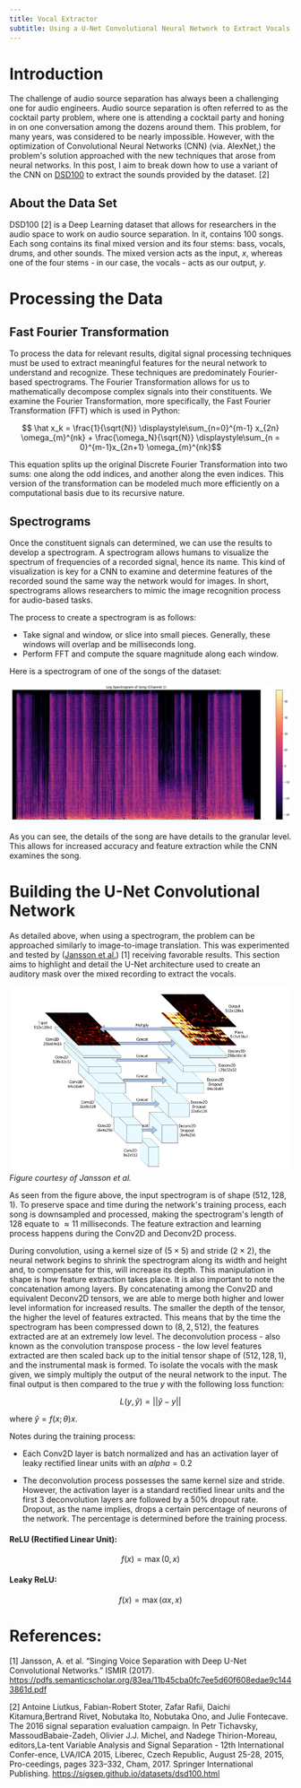 ```yaml
---
title: Vocal Extractor
subtitle: Using a U-Net Convolutional Neural Network to Extract Vocals from Songs
---
```

# Introduction

The challenge of audio source separation has always been a challenging one for audio engineers. Audio source separation is often referred to as the cocktail party problem, where one is attending a cocktail party and honing in on one conversation among the dozens around them. This problem, for many years, was considered to be nearly impossible. However, with the optimization of Convolutional Neural Networks (CNN) (via. AlexNet,) the problem's solution approached with the new techniques that arose from neural networks. In this post, I aim to break down how to use a variant of the CNN on [DSD100](https://sigsep.github.io/datasets/dsd100.html) to extract the sounds provided by the dataset. [2]

## About the Data Set

DSD100 [2] is a Deep Learning dataset that allows for researchers in the audio space to work on audio source separation. In it, contains 100 songs. Each song contains its final mixed version and its four stems: bass, vocals, drums, and other sounds. The mixed version acts as the input, $x$, whereas one of the four stems - in our case, the vocals - acts as our output, $y$.

# Processing the Data

## Fast Fourier Transformation

To process the data for relevant results, digital signal processing techniques must be used to extract meaningful features for the neural network to understand and recognize. These techniques are predominately Fourier-based spectrograms. The Fourier Transformation allows for us to mathematically decompose complex signals into their constituents. We examine the Fourier Transformation, more specifically, the Fast Fourier Transformation (FFT) which is used in Python:

$$ \hat x_k = \frac{1}{\sqrt{N}} \displaystyle\sum_{n=0}^{m-1} x_{2n} \omega_{m}^{nk} + \frac{\omega_N}{\sqrt{N}} \displaystyle\sum_{n = 0}^{m-1}x_{2n+1} \omega_{m}^{nk}$$

This equation splits up the original Discrete Fourier Transformation into two sums: one along the odd indices, and another along the even indices. This version of the transformation can be modeled much more efficiently on a computational basis due to its recursive nature.

## Spectrograms

Once the constituent signals can determined, we can use the results to develop a spectrogram. A spectrogram allows humans to visualize the spectrum of frequencies of a recorded signal, hence its name. This kind of visualization is key for a CNN to examine and determine features of the recorded sound the same way the network would for images. In short, spectrograms allows researchers to mimic the image recognition process for audio-based tasks.

The process to create a spectrogram is as follows:

- Take signal and window, or slice into small pieces. Generally, these windows will overlap and be milliseconds long.
- Perform FFT and compute the square magnitude along each window.

Here is a spectrogram of one of the songs of the dataset:

![png](spec.png)

As you can see, the details of the song are have details to the granular level. This allows for increased accuracy and feature extraction while the CNN examines the song.

# Building the U-Net Convolutional Network

As detailed above, when using a spectrogram, the problem can be approached similarly to image-to-image translation. This was experimented and tested by ([Jansson et al.](https://pdfs.semanticscholar.org/83ea/11b45cba0fc7ee5d60f608edae9c1443861d.pdf)) [1] receiving favorable results. This section aims to highlight and detail the U-Net architecture used to create an auditory mask over the mixed recording to extract the vocals.

![png](fig.png)*Figure courtesy of Jansson et al.*

As seen from the figure above, the input spectrogram is of shape $(512,128,1)$. To preserve space and time during the network's training process, each song is downsampled and processed, making the spectrogram's length of $128$ equate to $\approx 11$ milliseconds. The feature extraction and learning process happens during the Conv2D and Deconv2D process.

During convolution, using a kernel size of $(5 \times 5)$ and stride $(2 \times 2)$, the neural network begins to shrink the spectrogram along its width and height and, to compensate for this, will increase its depth. This manipulation in shape is how feature extraction takes place. It is also important to note the concatenation among layers. By concatenating among the Conv2D and equivalent Deconv2D tensors, we are able to merge both higher and lower level information for increased results. The smaller the depth of the tensor, the higher the level of features extracted. This means that by the time the spectrogram has been compressed down to $(8,2,512)$, the features extracted are at an extremely low level. The deconvolution process - also known as the convolution transpose process - the low level features extracted are then scaled back up to the initial tensor shape of $(512,128,1)$, and the instrumental mask is formed. To isolate the vocals with the mask given, we simply multiply the output of the neural network to the input. The final output is then compared to the true $y$ with the following loss function:

$$L(y,\hat{y}) = \lvert\lvert \hat{y} - y \rvert\rvert $$

where $\hat{y} = f(x; \theta) x$.

Notes during the training process:
- Each Conv2D layer is batch normalized and has an activation layer of leaky rectified linear units with an $alpha = 0.2$

- The deconvolution process possesses the same kernel size and stride. However, the activation layer is a standard rectified linear units and the first 3 deconvolution layers are followed by a 50% dropout rate. Dropout, as the name implies, drops a certain percentage of neurons of the network. The percentage is determined before the training process.

#### ReLU (Rectified Linear Unit):

$$ f(x) = \max(0,x) $$

#### Leaky ReLU:

$$ f(x) = \max(\alpha x, x) $$


# References:
[1] Jansson, A. et al. “Singing Voice Separation with Deep U-Net Convolutional Networks.” ISMIR (2017). https://pdfs.semanticscholar.org/83ea/11b45cba0fc7ee5d60f608edae9c1443861d.pdf

[2]  Antoine  Liutkus,   Fabian-Robert  Stoter,   Zafar  Rafii,   Daichi  Kitamura,Bertrand  Rivet,  Nobutaka  Ito,  Nobutaka  Ono,  and  Julie  Fontecave.   The 2016  signal  separation  evaluation  campaign.   In  Petr  Tichavsky,  MassoudBabaie-Zadeh, Olivier J.J. Michel, and Nadege Thirion-Moreau, editors,La-tent Variable Analysis and Signal Separation - 12th International Confer-ence, LVA/ICA 2015, Liberec, Czech Republic, August 25-28, 2015, Pro-ceedings, pages 323–332, Cham, 2017. Springer International Publishing. https://sigsep.github.io/datasets/dsd100.html
